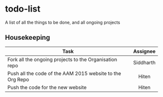 # todo-list
A list of all the things to be done, and all ongoing projects

## Housekeeping

Task | Assignee
--- | :---:
Fork all the ongoing projects to the Organisation repo  | Siddharth
Push all the code of the AAM 2015 website to the Org Repo | Hiten
Push the code for the new website | Hiten
